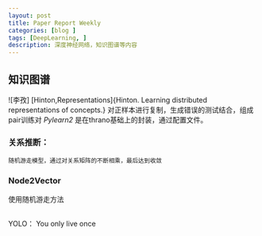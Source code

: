 ```yaml
---
layout: post
title: Paper Report Weekly
categories: [blog ]
tags: [DeepLearning, ]
description: 深度神经网络，知识图谱等内容
--- 
```


## 知识图谱
![李孜]
[Hinton,Representations]{Hinton. Learning distributed representations of concepts.}
对正样本进行复制，生成错误的测试结合，组成pair训练对
*Pylearn2* 是在thrano基础上的封装，通过配置文件。
### 关系推断：
    随机游走模型，通过对关系矩阵的不断相乘，最后达到收敛

### Node2Vector
使用随机游走方法

## 
YOLO： You only live once




